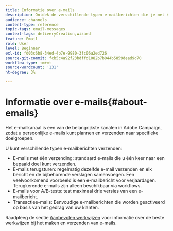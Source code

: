 ```yaml
---
title: Informatie over e-mails
description: Ontdek de verschillende typen e-mailberichten die je met Adobe Campaign kunt verzenden.
audience: channels
content-type: reference
topic-tags: email-messages
context-tags: deliveryCreation,wizard
feature: Email
role: User
level: Beginner
exl-id: fd03c6b8-34ed-4b7e-9980-3fc06a2ed726
source-git-commit: fcb5c4a92f23bdffd1082b7b044b5859dead9d70
workflow-type: tm+mt
source-wordcount: '131'
ht-degree: 3%

---
```


# Informatie over e-mails{#about-emails}

Het e-mailkanaal is een van de belangrijkste kanalen in Adobe Campaign, zodat u persoonlijke e-mails kunt plannen en verzenden naar specifieke doelgroepen.

U kunt verschillende typen e-mailberichten verzenden:

* E-mails met één verzending: standaard e-mails die u één keer naar een bepaald doel kunt verzenden.
* E-mails terugsturen: regelmatig dezelfde e-mail verzenden en elk bericht en de bijbehorende verslagen samenvoegen. Een veelvoorkomend voorbeeld is een e-mailbericht voor verjaardagen. Terugkerende e-mails zijn alleen beschikbaar via workflows.
* E-mails voor A/B-tests: test maximaal drie versies van een e-mailbericht.
* Transactiee-mails: Eenvoudige e-mailberichten die worden geactiveerd op basis van het gedrag van uw klanten.

Raadpleeg de sectie [Aanbevolen werkwijzen](../../sending/using/delivery-best-practices.md) voor informatie over de beste werkwijzen bij het maken en verzenden van e-mails.
